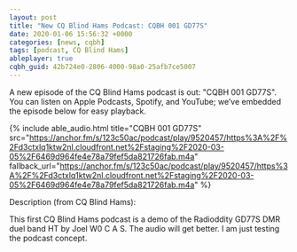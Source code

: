 ```yaml
---
layout: post
title: "New CQ Blind Hams Podcast: CQBH 001 GD77S"
date: 2020-01-06 15:56:32 +0000
categories: [news, cqbh]
tags: [podcast, CQ Blind Hams]
ableplayer: true
cqbh_guid: 42b724e0-2806-4000-98a0-25afb7ce5007
---
```


A new episode of the CQ Blind Hams podcast is out: "CQBH 001 GD77S". You can listen on Apple Podcasts, Spotify, and YouTube; we’ve embedded the episode below for easy playback.

{% include able_audio.html title="CQBH 001 GD77S" src="https://anchor.fm/s/123c50ac/podcast/play/9520457/https%3A%2F%2Fd3ctxlq1ktw2nl.cloudfront.net%2Fstaging%2F2020-03-05%2F6469d964fe4e78a79fef5da821726fab.m4a" fallback_url="https://anchor.fm/s/123c50ac/podcast/play/9520457/https%3A%2F%2Fd3ctxlq1ktw2nl.cloudfront.net%2Fstaging%2F2020-03-05%2F6469d964fe4e78a79fef5da821726fab.m4a" %}

Description (from CQ Blind Hams):

<p>This first CQ Blind Hams podcast is a demo of the Radioddity GD77S DMR duel band HT by Joel W0 C A S. The audio will get better. I am just testing the podcast concept.&nbsp;</p>
